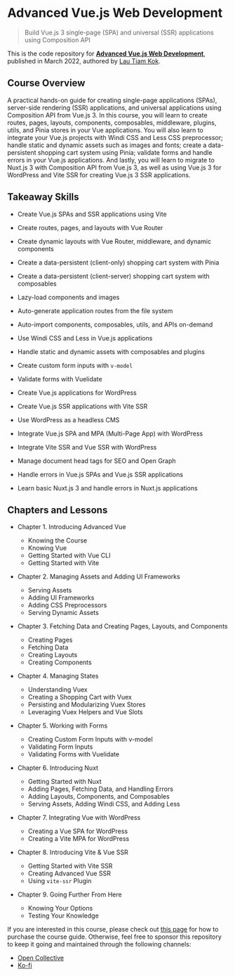 # Advanced Vue.js Web Development

> Build Vue.js 3 single-page (SPA) and universal (SSR) applications using Composition API

This is the code repository for [**Advanced Vue.js Web Development**](https://lauthiamkok.net/origins/digital/advanced-vuejs-web-development), published in March 2022, authored by [Lau Tiam Kok](https://lauthiamkok.net/).

## Course Overview

A practical hands-on guide for creating single-page applications (SPAs), server-side rendering (SSR) applications, and universal applications using Composition API from Vue.js 3. In this course, you will learn to create routes, pages, layouts, components, composables, middleware, plugins, utils, and Pinia stores in your Vue applications. You will also learn to integrate your Vue.js projects with Windi CSS and Less CSS preprocessor; handle static and dynamic assets such as images and fonts; create a data-persistent shopping cart system using Pinia; validate forms and handle errors in your Vue.js applications. And lastly, you will learn to migrate to Nuxt.js 3 with Composition API from Vue.js 3, as well as using Vue.js 3 for WordPress and Vite SSR for creating Vue.js 3 SSR applications.

## Takeaway Skills

* Create Vue.js SPAs and SSR applications using Vite

* Create routes, pages, and layouts with Vue Router

* Create dynamic layouts with Vue Router, middleware, and dynamic components

* Create a data-persistent (client-only) shopping cart system with Pinia

* Create a data-persistent (client-server) shopping cart system with composables

* Lazy-load components and images

* Auto-generate application routes from the file system

* Auto-import components, composables, utils, and APIs on-demand

* Use Windi CSS and Less in Vue.js applications

* Handle static and dynamic assets with composables and plugins

* Create custom form inputs with `v-model` 

* Validate forms with Vuelidate

* Create Vue.js applications for WordPress

* Create Vue.js SSR applications with Vite SSR

* Use WordPress as a headless CMS

* Integrate Vue.js SPA and MPA (Multi-Page App) with WordPress

* Integrate Vite SSR and Vue SSR with WordPress

* Manage document head tags for SEO and Open Graph

* Handle errors in Vue.js SPAs and Vue.js SSR applications

* Learn basic Nuxt.js 3 and handle errors in Nuxt.js applications

## Chapters and Lessons

* Chapter 1. Introducing Advanced Vue

    * Knowing the Course
    * Knowing Vue
    * Getting Started with Vue CLI
    * Getting Started with Vite

* Chapter 2. Managing Assets and Adding UI Frameworks

    * Serving Assets
    * Adding UI Frameworks
    * Adding CSS Preprocessors
    * Serving Dynamic Assets

* Chapter 3. Fetching Data and Creating Pages, Layouts, and Components

    * Creating Pages
    * Fetching Data
    * Creating Layouts
    * Creating Components

* Chapter 4. Managing States

    * Understanding Vuex
    * Creating a Shopping Cart with Vuex
    * Persisting and Modularizing Vuex Stores
    * Leveraging Vuex Helpers and Vue Slots

* Chapter 5. Working with Forms

    * Creating Custom Form Inputs with v-model
    * Validating Form Inputs
    * Validating Forms with Vuelidate

* Chapter 6. Introducing Nuxt

    * Getting Started with Nuxt
    * Adding Pages, Fetching Data, and Handling Errors
    * Adding Layouts, Components, and Composables
    * Serving Assets, Adding Windi CSS, and Adding Less

* Chapter 7. Integrating Vue with WordPress

    * Creating a Vue SPA for WordPress
    * Creating a Vite MPA for WordPress

* Chapter 8. Introducing Vite & Vue SSR

    * Getting Started with Vite SSR
    * Creating Advanced Vue SSR
    * Using `vite-ssr` Plugin

* Chapter 9. Going Further From Here

    * Knowing Your Options
    * Testing Your Knowledge

If you are interested in this course, please check out [this page](https://lauthiamkok.net/origins/digital/advanced-vuejs-web-development) for how to purchase the course guide. Otherwise, feel free to sponsor this repository to keep it going and maintained through the following channels:

* [Open Collective](https://opencollective.com/lautiamkok)
* [Ko-fi](https://ko-fi.com/lautiamkok)
